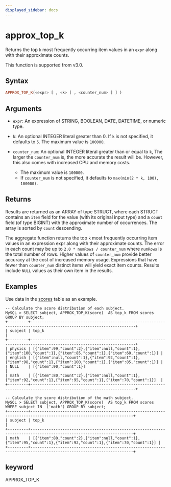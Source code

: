 ```yaml
---
displayed_sidebar: docs
---
```


# approx_top_k

Returns the top `k` most frequently occurring item values in an `expr` along with their approximate counts.

This function is supported from v3.0.

## Syntax

```Haskell
APPROX_TOP_K(<expr> [ , <k> [ , <counter_num> ] ] )
```

## Arguments

- `expr`: An expression of STRING, BOOLEAN, DATE, DATETIME, or numeric type.
- `k`: An optional INTEGER literal greater than 0. If `k` is not specified, it defaults to `5`. The maximum value is `100000`.
- `counter_num`: An optional INTEGER literal greater than or equal to `k`, The larger the `counter_num` is, the more accurate the result will be. However, this also comes with increased CPU and memory costs.

  - The maximum value is `100000`.
  - If `counter_num` is not specified, it defaults to `max(min(2 * k, 100), 100000)`.

## Returns

Results are returned as an ARRAY of type STRUCT, where each STRUCT contains an `item` field for the value (with its original input type) and a `count` field (of type BIGINT) with the approximate number of occurrences. The array is sorted by `count` descending.

The aggregate function returns the top `k` most frequently occurring item values in an expression expr along with their approximate counts. The error in each count may be up to `2.0 * numRows / counter_num` where `numRows` is the total number of rows. Higher values of `counter_num` provide better accuracy at the cost of increased memory usage. Expressions that have fewer than `counter_num` distinct items will yield exact item counts. Results include `NULL` values as their own item in the results.

## Examples

Use data in the [scores](../Window_function.md#window-function-sample-table) table as an example.

```plaintext
-- Calculate the score distribution of each subject.
MySQL > SELECT subject, APPROX_TOP_K(score)  AS top_k FROM scores GROUP BY subject;
+---------+--------------------------------------------------------------------------------------------------------------------+
| subject | top_k                                                                                                              |
+---------+--------------------------------------------------------------------------------------------------------------------+
| physics | [{"item":99,"count":2},{"item":null,"count":1},{"item":100,"count":1},{"item":85,"count":1},{"item":60,"count":1}] |
| english | [{"item":null,"count":1},{"item":92,"count":1},{"item":98,"count":1},{"item":100,"count":1},{"item":85,"count":1}] |
| NULL    | [{"item":90,"count":1}]                                                                                            |
| math    | [{"item":80,"count":2},{"item":null,"count":1},{"item":92,"count":1},{"item":95,"count":1},{"item":70,"count":1}]  |
+---------+--------------------------------------------------------------------------------------------------------------------+

-- Calculate the score distribution of the math subject.
MySQL > SELECT subject, APPROX_TOP_K(score)  AS top_k FROM scores WHERE subject IN  ('math') GROUP BY subject;
+---------+-------------------------------------------------------------------------------------------------------------------+
| subject | top_k                                                                                                             |
+---------+-------------------------------------------------------------------------------------------------------------------+
| math    | [{"item":80,"count":2},{"item":null,"count":1},{"item":95,"count":1},{"item":92,"count":1},{"item":70,"count":1}] |
+---------+-------------------------------------------------------------------------------------------------------------------+
```

## keyword

APPROX_TOP_K

